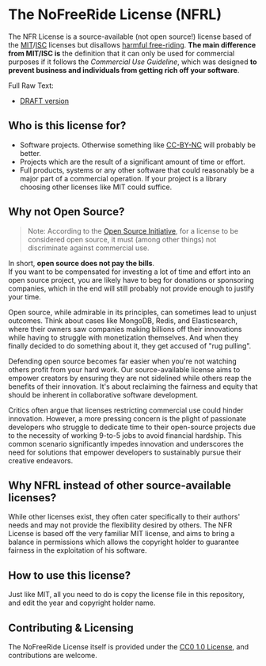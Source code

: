 # The NoFreeRide License (NFRL)

The NFR License is a source-available (not open source!) license based of the [MIT](https://www.tldrlegal.com/license/mit-license)/[ISC](https://www.tldrlegal.com/license/isc-license) licenses but disallows [harmful free-riding](https://en.wikipedia.org/wiki/Free-rider_problem).  **The main difference from MIT/ISC is** the definition that it can only be used for commercial purposes if it follows the _Commercial Use Guideline_, which was designed **to prevent business and individuals from getting rich off your software**.  
  
Full Raw Text:
- [DRAFT version](https://raw.githubusercontent.com/tabarra/nfr-license/main/NFRL-DRAFT.md)

## Who is this license for?

- Software projects. Otherwise something like [CC-BY-NC](https://creativecommons.org/licenses/by-nc/4.0/) will probably be better.
- Projects which are the result of a significant amount of time or effort.
- Full products, systems or any other software that could reasonably be a major part of a commercial operation. If your project is a library choosing other licenses like MIT could suffice.

## Why not Open Source?

> Note: According to the [Open Source Initiative](https://opensource.org/osd), for a license to be considered open source, it must (among other things) not discriminate against commercial use.

In short, **open source does not pay the bills**.  
If you want to be compensated for investing a lot of time and effort into an open source project, you are likely have to beg for donations or sponsoring companies, which in the end will still probably not provide enough to justify your time.

Open source, while admirable in its principles, can sometimes lead to unjust outcomes. Think about cases like MongoDB, Redis, and Elasticsearch, where their owners saw companies making billions off their innovations while having to struggle with monetization themselves. And when they finally decided to do something about it, they get accused of "rug pulling".

Defending open source becomes far easier when you're not watching others profit from your hard work. Our source-available license aims to empower creators by ensuring they are not sidelined while others reap the benefits of their innovation. It's about reclaiming the fairness and equity that should be inherent in collaborative software development.

Critics often argue that licenses restricting commercial use could hinder innovation. However, a more pressing concern is the plight of passionate developers who struggle to dedicate time to their open-source projects due to the necessity of working 9-to-5 jobs to avoid financial hardship. This common scenario significantly impedes innovation and underscores the need for solutions that empower developers to sustainably pursue their creative endeavors.

## Why NFRL instead of other source-available licenses?

While other licenses exist, they often cater specifically to their authors' needs and may not provide the flexibility desired by others. The NFR License is based off the very familiar MIT license, and aims to bring a balance in permissions which allows the copyright holder to guarantee fairness in the exploitation of his software.

## How to use this license?

Just like MIT, all you need to do is copy the license file in this repository, and edit the year and copyright holder name.

## Contributing & Licensing

The NoFreeRide License itself is provided under the [CC0 1.0 License](https://creativecommons.org/publicdomain/zero/1.0/), and contributions are welcome.

